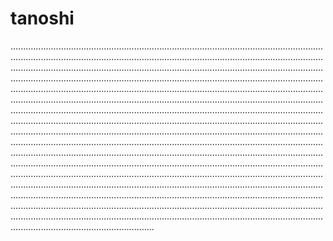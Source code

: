# tanoshi

.....................................................................................................................................................................................................................................................................................................................................................................................................................................................................................................................................................................................................................................................................................................................................................................................................................................................................................................................................................................................................................................................................................................................................................................................................................................................................................................................................................................................................................................................................................................................................................................................................................................................................................................................................................................................................................................................................................................................................................................................................................................................................................................................................................................................................................................................